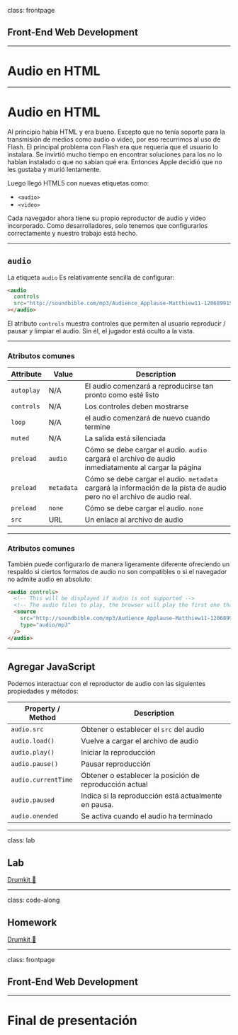 class: frontpage

<div>
  <h2>Front-End Web Development</h2>
  <hr/>
  <h1>Audio en HTML</h1>
</div>

---

# Audio en HTML

Al principio había HTML y era bueno. Excepto que no tenía soporte para la transmisión de medios como audio o video, por eso recurrimos al uso de Flash. El principal problema con Flash era que requería que el usuario lo instalara. Se invirtió mucho tiempo en encontrar soluciones para los no lo habían instalado o que no sabían qué era. Entonces Apple decidió que no les gustaba y murió lentamente.

Luego llegó HTML5 con nuevas etiquetas como:

- `<audio>`
- `<video>`

Cada navegador ahora tiene su propio reproductor de audio y video incorporado. Como desarrolladores, solo tenemos que configurarlos correctamente y nuestro trabajo está hecho.

---

## `audio`

La etiqueta `audio` Es relativamente sencilla de configurar:

```html
<audio
  controls
  src="http://soundbible.com/mp3/Audience_Applause-Matthiew11-1206899159.mp3"
></audio>
```

El atributo `controls` muestra controles que permiten al usuario reproducir / pausar y limpiar el audio. Sin él, el jugador está oculto a la vista.

---

### Atributos comunes

| Attribute  | Value      | Description                                                                                                            |
| ---------- | ---------- | ---------------------------------------------------------------------------------------------------------------------- |
| `autoplay` | N/A        | El audio comenzará a reproducirse tan pronto como esté listo                                                           |
| `controls` | N/A        | Los controles deben mostrarse                                                                                          |
| `loop`     | N/A        | el audio comenzará de nuevo cuando termine                                                                             |
| `muted`    | N/A        | La salida está silenciada                                                                                              |
| `preload`  | `audio`    | Cómo se debe cargar el audio. `audio` cargará el archivo de audio inmediatamente al cargar la página                   |
| `preload`  | `metadata` | Cómo se debe cargar el audio. `metadata` cargará la información de la pista de audio pero no el archivo de audio real. |
| `preload`  | `none`     | Cómo se debe cargar el audio. `none`                                                                                   |
| `src`      | URL        | Un enlace al archivo de audio                                                                                          |

---

### Atributos comunes

También puede configurarlo de manera ligeramente diferente ofreciendo un respaldo si ciertos formatos de audio no son compatibles o si el navegador no admite audio en absoluto:

```html
<audio controls>
  <!-- This will be displayed if audio is not supported -->
  <!-- The audio files to play, the browser will play the first one that it is able -->
  <source
    src="http://soundbible.com/mp3/Audience_Applause-Matthiew11-1206899159.mp3"
    type="audio/mp3"
  />
</audio>
```

---

## Agregar JavaScript

Podemos interactuar con el reproductor de audio con las siguientes propiedades y métodos:

| **Property / Method** | **Description**                                         |
| --------------------- | ------------------------------------------------------- |
| `audio.src`           | Obtener o establecer el `src` del audio                 |
| `audio.load()`        | Vuelve a cargar el archivo de audio                     |
| `audio.play()`        | Iniciar la reproducción                                 |
| `audio.pause()`       | Pausar reproducción                                     |
| `audio.currentTime`   | Obtener o establecer la posición de reproducción actual |
| `audio.paused`        | Indica si la reproducción está actualmente en pausa.    |
| `audio.onended`       | Se activa cuando el audio ha terminado                  |

---

class: lab

## Lab

[Drumkit 🥁](https://github.com/pataruco/ga/raw/main/labs/drum-kit/drum-kit-starter-code.zip)

---

class: code-along

## Homework

[Drumkit 🥁](https://github.com/pataruco/ga/raw/main/labs/drum-kit/drum-kit-starter-code.zip)

---

class: frontpage

<div>
  <h2>Front-End Web Development</h2>
  <hr/>
  <h1>Final de presentación</h1>
</div>
